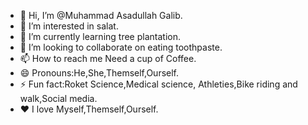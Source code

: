 - 👋 Hi, I’m @Muhammad Asadullah Galib.
- 👀 I’m interested in salat.
- 🌱 I’m currently learning tree plantation.
- 💞️ I’m looking to collaborate on eating toothpaste.
- 📫 How to reach me Need a cup of Coffee.
- 😄 Pronouns:He,She,Themself,Ourself.
- ⚡ Fun fact:Roket Science,Medical science, Athleties,Bike riding and walk,Social media.
- ❤️ I love Myself,Themself,Ourself.
<!---My Love.
Komlabanu/Komlabanu is a ✨ special ✨ repository because its `README.md` (this file) appears on your GitHub profile.
You can click the Preview link to take a look at your changes.
--->
